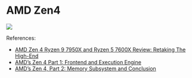 # AMD Zen4

![](./zen4.svg)

References:

- [AMD Zen 4 Ryzen 9 7950X and Ryzen 5 7600X Review: Retaking The High-End](https://www.anandtech.com/show/17585/amd-zen-4-ryzen-9-7950x-and-ryzen-5-7600x-review-retaking-the-high-end/8)
- [AMD’s Zen 4 Part 1: Frontend and Execution Engine](https://chipsandcheese.com/2022/11/05/amds-zen-4-part-1-frontend-and-execution-engine/)
- [AMD’s Zen 4, Part 2: Memory Subsystem and Conclusion](https://chipsandcheese.com/2022/11/08/amds-zen-4-part-2-memory-subsystem-and-conclusion/)

